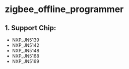 # zigbee_offline_programmer

## 1. Support Chip:
- NXP_JN5139
- NXP_JN5142
- NXP_JN5148
- NXP_JN5168
- NXP_JN5169
